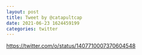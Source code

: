 ```yaml
--- 
layout: post 
title: Tweet by @catapultcap 
date: 2021-06-23 1624459199 
categories: twitter 
--- 
```

https://twitter.com/o/status/1407710007370604548